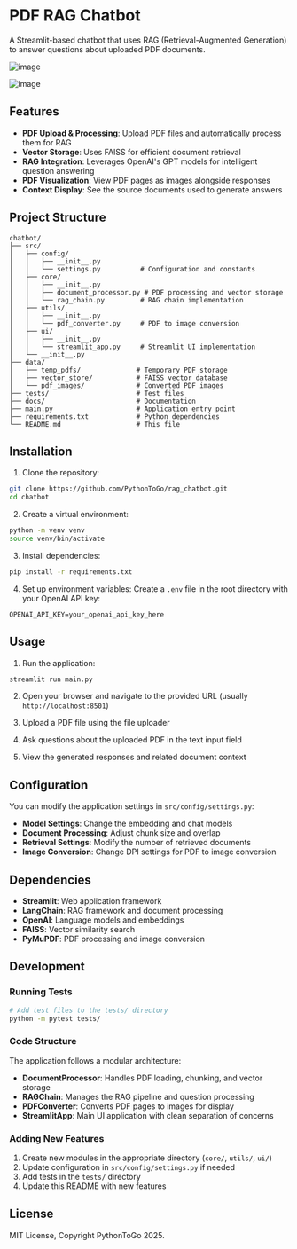 # PDF RAG Chatbot

A Streamlit-based chatbot that uses RAG (Retrieval-Augmented Generation) to answer questions about uploaded PDF documents.

![image](https://github.com/user-attachments/assets/90beed10-6c39-43d0-bbd5-209540a87ad0)

![image](https://github.com/user-attachments/assets/e3deac50-4286-4270-9765-4c1da52a3fa1)

## Features

- **PDF Upload & Processing**: Upload PDF files and automatically process them for RAG
- **Vector Storage**: Uses FAISS for efficient document retrieval
- **RAG Integration**: Leverages OpenAI's GPT models for intelligent question answering
- **PDF Visualization**: View PDF pages as images alongside responses
- **Context Display**: See the source documents used to generate answers

## Project Structure

```
chatbot/
├── src/
│   ├── config/
│   │   ├── __init__.py
│   │   └── settings.py          # Configuration and constants
│   ├── core/
│   │   ├── __init__.py
│   │   ├── document_processor.py # PDF processing and vector storage
│   │   └── rag_chain.py         # RAG chain implementation
│   ├── utils/
│   │   ├── __init__.py
│   │   └── pdf_converter.py     # PDF to image conversion
│   ├── ui/
│   │   ├── __init__.py
│   │   └── streamlit_app.py     # Streamlit UI implementation
│   └── __init__.py
├── data/
│   ├── temp_pdfs/              # Temporary PDF storage
│   ├── vector_store/           # FAISS vector database
│   └── pdf_images/             # Converted PDF images
├── tests/                      # Test files
├── docs/                       # Documentation
├── main.py                     # Application entry point
├── requirements.txt            # Python dependencies
└── README.md                   # This file
```

## Installation

1. Clone the repository:
```bash
git clone https://github.com/PythonToGo/rag_chatbot.git
cd chatbot
```

2. Create a virtual environment:
```bash
python -m venv venv
source venv/bin/activate
```

3. Install dependencies:
```bash
pip install -r requirements.txt
```

4. Set up environment variables:
Create a `.env` file in the root directory with your OpenAI API key:
```
OPENAI_API_KEY=your_openai_api_key_here
```

## Usage

1. Run the application:
```bash
streamlit run main.py
```

2. Open your browser and navigate to the provided URL (usually `http://localhost:8501`)

3. Upload a PDF file using the file uploader

4. Ask questions about the uploaded PDF in the text input field

5. View the generated responses and related document context

## Configuration

You can modify the application settings in `src/config/settings.py`:

- **Model Settings**: Change the embedding and chat models
- **Document Processing**: Adjust chunk size and overlap
- **Retrieval Settings**: Modify the number of retrieved documents
- **Image Conversion**: Change DPI settings for PDF to image conversion

## Dependencies

- **Streamlit**: Web application framework
- **LangChain**: RAG framework and document processing
- **OpenAI**: Language models and embeddings
- **FAISS**: Vector similarity search
- **PyMuPDF**: PDF processing and image conversion

## Development

### Running Tests
```bash
# Add test files to the tests/ directory
python -m pytest tests/
```

### Code Structure

The application follows a modular architecture:

- **DocumentProcessor**: Handles PDF loading, chunking, and vector storage
- **RAGChain**: Manages the RAG pipeline and question processing
- **PDFConverter**: Converts PDF pages to images for display
- **StreamlitApp**: Main UI application with clean separation of concerns

### Adding New Features

1. Create new modules in the appropriate directory (`core/`, `utils/`, `ui/`)
2. Update configuration in `src/config/settings.py` if needed
3. Add tests in the `tests/` directory
4. Update this README with new features

## License
MIT License,
Copyright PythonToGo 2025.

